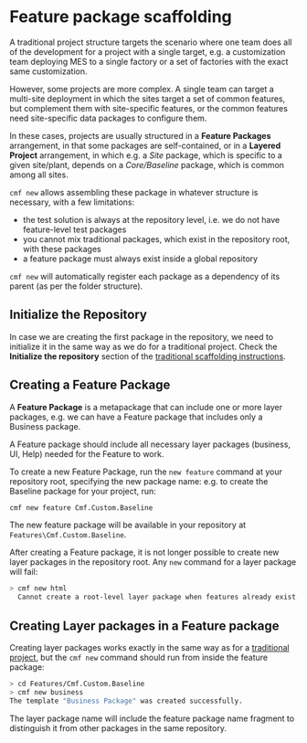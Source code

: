 # Feature package scaffolding

A traditional project structure targets the scenario where one team does all of the development for a project with a single target, e.g. a customization team deploying MES to a single factory or a set of factories with the exact same customization.

However, some projects are more complex. A single team can target a multi-site deployment in which the sites target a set of common features, but complement them with site-specific features, or the common features need site-specific data packages to configure them.

In these cases, projects are usually structured in a **Feature Packages** arrangement, in that some packages are self-contained, or in a **Layered Project** arrangement, in which e.g. a *Site* package, which is specific to a given site/plant, depends on a *Core/Baseline* package, which is common among all sites.

`cmf new` allows assembling these package in whatever structure is necessary, with a few limitations:
- the test solution is always at the repository level, i.e. we do not have feature-level test packages
- you cannot mix traditional packages, which exist in the repository root, with these packages
- a feature package must always exist inside a global repository

`cmf new` will automatically register each package as a dependency of its parent (as per the folder structure).

## Initialize the Repository

In case we are creating the first package in the repository, we need to initialize it in the same way as we do for a traditional project. Check the **Initialize the repository** section of the [traditional scaffolding instructions](./../Traditional).

## Creating a Feature Package
A **Feature Package** is a metapackage that can include one or more layer packages, e.g. we can have a Feature package that includes only a Business package.

A Feature package should include all necessary layer packages (business, UI, Help) needed for the Feature to work.

To create a new Feature Package, run the `new feature` command at your repository root, specifying the new package name: e.g. to create the Baseline package for your project, run:

```bash
cmf new feature Cmf.Custom.Baseline 
```

The new feature package will be available in your repository at `Features\Cmf.Custom.Baseline`.

After creating a Feature package, it is not longer possible to create new layer packages in the repository root. Any `new` command for a layer package will fail:

```bash
> cmf new html
  Cannot create a root-level layer package when features already exist.
```

## Creating Layer packages in a Feature package

Creating layer packages works exactly in the same way as for a [traditional project](./../Traditional), but the `cmf new` command should run from inside the feature package:

```bash
> cd Features/Cmf.Custom.Baseline
> cmf new business
The template "Business Package" was created successfully.
```

The layer package name will include the feature package name fragment to distinguish it from other packages in the same repository.